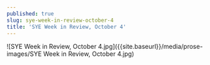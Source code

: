 ```yaml
---
published: true
slug: sye-week-in-review-october-4
title: 'SYE Week in Review, October 4'
---
```

![SYE Week in Review, October 4.jpg]({{site.baseurl}}/media/prose-images/SYE Week in Review, October 4.jpg)